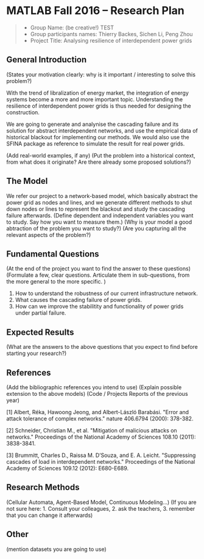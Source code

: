 # MATLAB Fall 2016 – Research Plan

> * Group Name: (be creative!) TEST
> * Group participants names: Thierry Backes, Sichen Li, Peng Zhou
> * Project Title: Analysing resilience of interdependent power grids

## General Introduction
(States your motivation clearly: why is it important / interesting to solve this problem?)

With the trend of libralization of energy market, the integration of energy systems become a more and more important topic. Understanding the resilience of interdependent power grids is thus needed for designing the construction. 

We are going to generate and analynise the cascading failure and its solution for abstract interdependent networks, and use the empirical data of historical blackout for implementing our methods. We would also use the SFINA package as reference to simulate the result for real power grids.

(Add real-world examples, if any)
(Put the problem into a historical context, from what does it originate? Are there already some proposed solutions?)

## The Model

We refer our project to a network-based model, which basically abstract the power grid as nodes and lines, and we generate different methods to shut down nodes or lines to represent the blackout and study the cascading failure afterwards.
(Define dependent and independent variables you want to study. Say how you want to measure them.) (Why is your model a good abtraction of the problem you want to study?) (Are you capturing all the relevant aspects of the problem?)

## Fundamental Questions

(At the end of the project you want to find the answer to these questions)
(Formulate a few, clear questions. Articulate them in sub-questions, from the more general to the more specific. )

1. How to understand the robustness of our current infrastructure network.
2. What causes the cascading failure of power grids. 
3. How can we improve the stabilitity and functionality of power grids under partial failure. 


## Expected Results

(What are the answers to the above questions that you expect to find before starting your research?)


## References 

(Add the bibliographic references you intend to use)
(Explain possible extension to the above models)
(Code / Projects Reports of the previous year)

[1] Albert, Réka, Hawoong Jeong, and Albert-László Barabási. "Error and attack tolerance of complex networks." nature 406.6794 (2000): 378-382.

[2] Schneider, Christian M., et al. "Mitigation of malicious attacks on networks." Proceedings of the National Academy of Sciences 108.10 (2011): 3838-3841.

[3] Brummitt, Charles D., Raissa M. D’Souza, and E. A. Leicht. "Suppressing cascades of load in interdependent networks." Proceedings of the National Academy of Sciences 109.12 (2012): E680-E689.


## Research Methods

(Cellular Automata, Agent-Based Model, Continuous Modeling...) (If you are not sure here: 1. Consult your colleagues, 2. ask the teachers, 3. remember that you can change it afterwards)


## Other

(mention datasets you are going to use)
